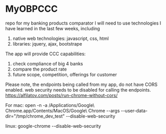 # MyOBPCCC

repo for my banking products comparator
I will need to use technologies I have learned in the last few weeks, including

1. native web technologies: javascript, css, html
2. libraries: jquery, ajax, bootstrape

The app will provide CCC capabilities:

1. check compliance of big 4 banks
2. compare the product rate
3. future scope, competition, offerings for customer

Please note, the endpoints being called from my app, do not have CORS enabled.
web security needs to be disabled for calling the endpoints.
https://alfilatov.com/posts/run-chrome-without-cors/

For mac:
open -n -a /Applications/Google\ Chrome.app/Contents/MacOS/Google\ Chrome --args --user-data-dir="/tmp/chrome_dev_test" --disable-web-security

linux:
google-chrome --disable-web-security
